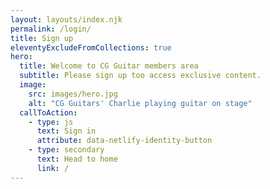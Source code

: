 ```yaml
---
layout: layouts/index.njk
permalink: /login/
title: Sign up
eleventyExcludeFromCollections: true
hero:
  title: Welcome to CG Guitar members area
  subtitle: Please sign up too access exclusive content.
  image:
    src: images/hero.jpg
    alt: "CG Guitars' Charlie playing guitar on stage"
  callToAction:
    - type: js
      text: Sign in
      attribute: data-netlify-identity-button
    - type: secondary
      text: Head to home
      link: /
---
```


<script type="text/javascript" src="https://identity.netlify.com/v1/netlify-identity-widget.js"></script>


